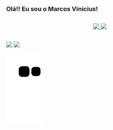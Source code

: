 ### Olá!! Eu sou o Marcos Vinicius!

## 

<div align="center">
  <a href="https://github.com/usmarcos">
  <img height="170em" src="https://github-readme-stats.vercel.app/api?username=usmarcos&show_icons=true&theme=dracula&include_all_commits=true&count_private=true"/>
  <img height="170em" src="https://github-readme-stats.vercel.app/api/top-langs/?username=usmarcos&layout=compact&langs_count=7&theme=tokyonight"/>
</div>
  
##
  
<div> 
  <a href="https://instagram.com/usmarcosv"  target="_blank"><img src="https://img.shields.io/badge/-Instagram-%23E4405F?style=for-the-badge&logo=instagram&logoColor=white" target="_blank"></a>
   <a href="https://www.linkedin.com/in/usmarcos" target="_blank"><img src="https://img.shields.io/badge/-LinkedIn-%230077B5?style=for-the-badge&logo=linkedin&logoColor=white" target="_blank"></a> 
 
  ![Snake animation](https://github.com/usmarcos/usmarcos/blob/output/github-contribution-grid-snake.svg)
 
</div>
